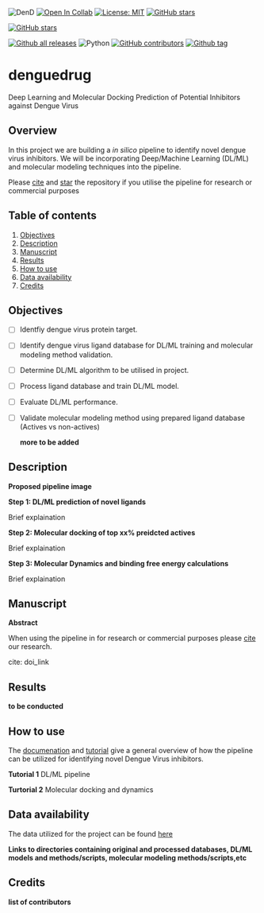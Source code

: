 ![DenD](https://img.shields.io/badge/Project-DengueDrug-lightblue) 
[![Open In Collab](https://colab.research.google.com/assets/colab-badge.svg)](xxxxxx)
[![License: MIT](https://img.shields.io/badge/License-MIT-yellow.svg)](https://opensource.org/licenses/MIT) 
[![GitHub stars](https://img.shields.io/github/stars/omicscodeathon/denguedrug.svg?style=social&label=Star&maxAge=2592000)](https://GitHub.com/omicscodeathon/denguedrug/stargazers/)

[![GitHub stars](https://img.shields.io/github/stars/omicscodeathon/denguedrug.svg?style=social&label=Star&maxAge=2592000)](https://GitHub.com/omicscodeathon/denguedrug/stargazers/)


[![Github all releases](https://img.shields.io/github/downloads/omicscodeathon/denguedrug/total.svg)](https://GitHub.com/omicscodeathon/denguedrug/releases/)
![Python](https://img.shields.io/badge/python-3.12-blue.svg)
[![GitHub contributors](https://img.shields.io/github/contributors/omicscodeathon/denguedrug.svg)](https://GitHub.com/omicscodeathon/denguedrug/graphs/contributors/)
[![Github tag](https://badgen.net/github/tag/omicscodeathon/denguedrug)](https://github.com/omicscodeathon/denguedrug/tags/)

# denguedrug
Deep Learning and Molecular Docking Prediction of Potential Inhibitors against Dengue Virus

## Overview 
In this project we are building a _in silico_ pipeline to identify novel dengue virus inhibitors. We will be incorporating Deep/Machine Learning (DL/ML) and molecular modeling techniques into the pipeline.

Please [cite](xxx) and [star](https://docs.github.com/en/get-started/exploring-projects-on-github/saving-repositories-with-stars) the repository if you utilise the pipeline for research or commercial purposes

## Table of contents
1. [Objectives](#objectives)
2. [Description](#description)
3. [Manuscript](#manuscript)
4. [Results](#results)
5. [How to use](#how-to-use)
6. [Data availability](#data-availability)
7. [Credits](#credits)

## Objectives
- [ ] Identfiy dengue virus protein target.
- [ ] Identify dengue virus ligand database for DL/ML training and molecular modeling method validation.
- [ ] Determine DL/ML algorithm to be utilised in project.
- [ ] Process ligand database and train DL/ML model.
- [ ] Evaluate DL/ML performance.
- [ ] Validate molecular modeling method using prepared ligand database (Actives vs non-actives)

  **more to be added**

## Description

**Proposed pipeline image**

**Step 1: DL/ML prediction of novel ligands**

 Brief explaination

**Step 2: Molecular docking of top xx% preidcted actives**

 Brief explaination

**Step 3: Molecular Dynamics and binding free energy calculations**

Brief explaination

## Manuscript

**Abstract**

When using the pipeline in for research or commercial purposes please [cite](xxx) our research.

cite: doi_link

## Results

**to be conducted**

## How to use

The [documenation](docs) and [tutorial](notebooks) give a general overview of how the pipeline can be utilized for identifying novel Dengue Virus inhibitors.

**Tutorial 1**
DL/ML pipeline

**Turtorial 2**
Molecular docking and dynamics

## Data availability

The data utilized for the project can be found [here](data)

**Links to directories containing original and processed databases, DL/ML models and methods/scripts, molecular modeling methods/scripts,etc** 

## Credits

**list of contributors**


